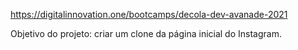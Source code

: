 https://digitalinnovation.one/bootcamps/decola-dev-avanade-2021

Objetivo do projeto: criar um clone da página inicial do Instagram.
